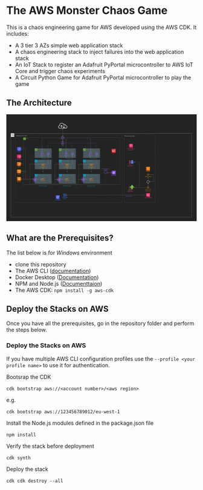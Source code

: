 # The AWS Monster Chaos Game
This is a chaos engineering game for AWS developed using the AWS CDK. It includes:
* A 3 tier 3 AZs simple web application stack
* A chaos engineering stack to inject failures into the web application stack
* An IoT Stack to register an Adafruit PyPortal microcontroller to AWS IoT Core and trigger chaos experiments 
* A Circuit Python Game for Adafruit PyPortal microcontroller to play the game

## The Architecture
![](doc/images/aws-chaos-game.jpg)

## What are the Prerequisites?
The list below is for _Windows_ environment
* clone this repository
* The AWS CLI ([documentation](https://docs.aws.amazon.com/cli/latest/userguide/getting-started-install.html))
* Docker Desktop ([Documentation](https://docs.docker.com/desktop/windows/install/))
* NPM and Node.js ([Documenttaion](https://docs.npmjs.com/downloading-and-installing-node-js-and-npm))
* The AWS CDK: `npm install -g aws-cdk`

## Deploy the Stacks on AWS
Once you have all the prerequisites, go in the repository folder and perform the steps below.
### Deploy the Stacks on AWS
If you have multiple AWS CLI configuration profiles use the `--profile <your profile name>` to use it for authentication.

Bootsrap the CDK
```
cdk bootstrap aws://<account number>/<aws region>
```

e.g.
```
cdk bootstrap aws://123456789012/eu-west-1
```


Install the Node.js modules defined in the package.json file
```
npm install
```

Verify the stack before deployment
```
cdk synth
```

Deploy the stack
```
cdk cdk destroy --all
```